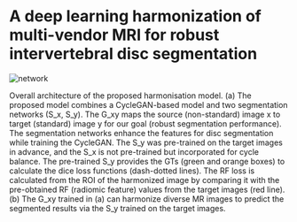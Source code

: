 # A deep learning harmonization of multi-vendor MRI for robust intervertebral disc segmentation

![network](https://github.com/Chae-Woo/Harmonisation/assets/45866328/fe62955e-6ee3-4f62-8eb2-824b76f74a86)

Overall architecture of the proposed harmonisation model. (a) The proposed model combines a CycleGAN-based model and two segmentation networks
(S_x, S_y). The G_xy maps the source (non-standard) image x to target (standard) image y for our goal (robust segmentation performance). The segmentation networks enhance the features for disc segmentation while
training the CycleGAN. The S_y was pre-trained on the target images in advance, and the S_x is not pre-trained but incorporated for cycle balance. The
pre-trained S_y provides the GTs (green and orange boxes) to calculate the dice loss functions (dash-dotted lines). The RF loss is calculated from the
ROI of the harmonized image by comparing it with the pre-obtained RF (radiomic feature) values from the target images (red line). (b) The G_xy trained in (a) can harmonize
diverse MR images to predict the segmented results via the S_y trained on the target images.
